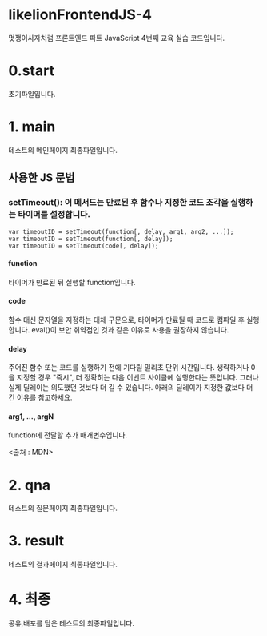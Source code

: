 # likelionFrontendJS-4
멋쟁이사자처럼 프론트엔드 파트 JavaScript 4번째 교육 실습 코드입니다. 

# 0.start 

초기파일입니다.

# 1. main
테스트의 메인페이지 최종파일입니다.

## 사용한 JS 문법

### setTimeout(): 이 메서드는 만료된 후 함수나 지정한 코드 조각을 실행하는 타이머를 설정합니다.

```
var timeoutID = setTimeout(function[, delay, arg1, arg2, ...]);
var timeoutID = setTimeout(function[, delay]);
var timeoutID = setTimeout(code[, delay]);
```
#### function
타이머가 만료된 뒤 실행할 function입니다.

#### code
함수 대신 문자열을 지정하는 대체 구문으로, 타이머가 만료될 때 코드로 컴파일 후 실행합니다. eval()이 보안 취약점인 것과 같은 이유로 사용을 권장하지 않습니다.

####  delay
주어진 함수 또는 코드를 실행하기 전에 기다릴 밀리초 단위 시간입니다. 생략하거나 0을 지정할 경우 "즉시", 더 정확히는 다음 이벤트 사이클에 실행한다는 뜻입니다. 그러나 실제 딜레이는 의도했던 것보다 더 길 수 있습니다. 아래의 딜레이가 지정한 값보다 더 긴 이유를 참고하세요.

#### arg1, ..., argN 
function에 전달할 추가 매개변수입니다.

<출처 : MDN>



# 2. qna

테스트의 질문페이지 최종파일입니다.

# 3. result

테스트의 결과페이지 최종파일입니다.


# 4. 최종 
공유,배포를 담은 테스트의 최종파일입니다.
